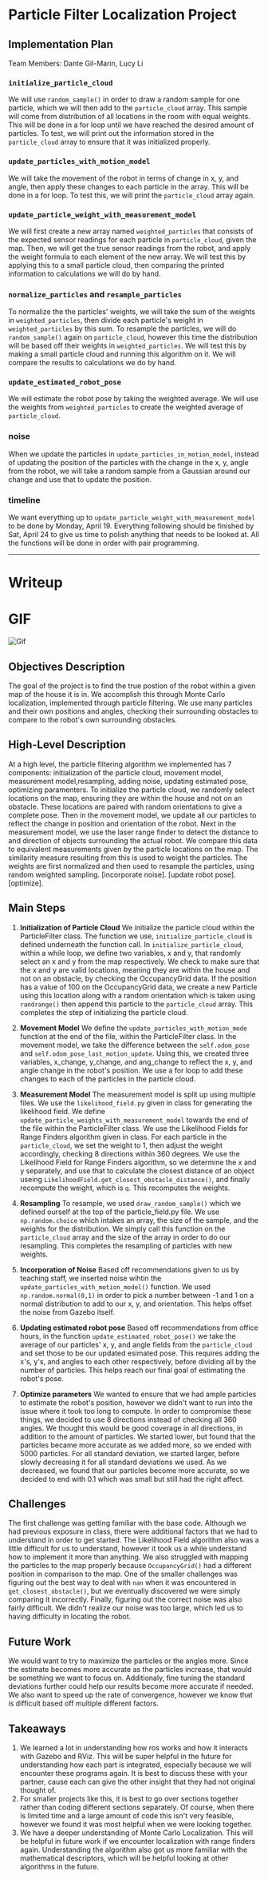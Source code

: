 # Particle Filter Localization Project

## Implementation Plan
Team Members: Dante Gil-Marin, Lucy Li

### `initialize_particle_cloud`
We will use `random_sample()` in order to draw a random sample for one particle, which we will then add to the `particle_cloud` array. This sample will come from distribution of all locations in the room with equal weights. This will be done in a for loop until we have reached the desired amount of particles. To test, we will print out the information stored in the `particle_cloud` array to ensure that it was initialized properly.

### `update_particles_with_motion_model`
We will take the movement of the robot in terms of change in x, y, and angle, then apply these changes to each particle in the array. This will be done in a for loop. To test this, we will print the `particle_cloud` array again.

### `update_particle_weight_with_measurement_model`
We will first create a new array named `weighted_particles` that consists of the expected sensor readings for each particle in `particle_cloud`, given the map. Then, we will get the true sensor readings from the robot, and apply the weight formula to each element of the new array. We will test this by applying this to a small particle cloud, then comparing the printed information to calculations we will do by hand.

### `normalize_particles` and `resample_particles`
To normalize the the particles' weights, we will take the sum of the weights in `weighted_particles`, then divide each particle's weight in `weighted_particles` by this sum. To resample the particles, we will do `random_sample()` again on `particle_cloud`, however this time the distribution will be based off their weights in `weighted_particles`. We will test this by making a small particle cloud and running this algorithm on it. We will compare the results to calculations we do by hand.

### `update_estimated_robot_pose`
We will estimate the robot pose by taking the weighted average. We will use the weights from `weighted_particles` to create the weighted average of `particle_cloud`.

### noise
When we update the particles in `update_particles_in_motion_model`, instead of updating the position of the particles with the change in the x, y, angle from the robot, we will take a random sample from a Gaussian around our change and use that to update the position.

### timeline
We want everything up to `update_particle_weight_with_measurement_model` to be done by Monday, April 19. Everything following should be finished by Sat, April 24 to give us time to polish anything that needs to be looked at. All the functions will be done in order with pair programming.

---

# Writeup

# GIF
![Gif](particle_filter.gif)

## Objectives Description
The goal of the project is to find the true postion of the robot within a given map of the house it is in. We accomplish this through Monte Carlo localization, implemented through particle filtering. We use many particles and their own positions and angles, checking their surrounding obstacles to compare to the robot's own surrounding obstacles. 

## High-Level Description
At a high level, the particle filtering algorithm we implemented has 7 components: initialization of the particle cloud, movement model, measurement model,resampling, adding noise, updating estimated pose, optimizing paramenters. To initialize the particle cloud, we randomly select locations on the map, ensuring they are within the house and not on an obstacle. These locations are paired with random orientations to give a complete pose. Then in the movement model, we update all our particles to reflect the change in position and orientation of the robot. Next in the measurement model, we use the laser range finder to detect the distance to and direction of objects surrounding the actual robot. We compare this data to equivalent measurements given by the particle locations on the map. The similarity measure resulting from this is used to weight the particles. The weights are first normalized and then used to resample the particles, using random weighted sampling. [incorporate noise]. [update robot pose]. [optimize].

## Main Steps
1. **Initialization of Particle Cloud**
    We initialize the particle cloud within the ParticleFilter class. The function we use, `initialize_particle_cloud` is defined underneath the function call. In `initialize_particle_cloud`, within a while loop, we define two variables, x and y, that randomly select an x and y from the map respectively. We check to make sure that the x and y are valid locations, meaning they are within the house and not on an obstacle, by checking the OccupancyGrid data. If the position has a value of 100 on the OccupancyGrid data, we create a new Particle using this location along with a random orientation which is taken using `randrange()` then append this particle to the `particle_cloud` array. This completes the step of initializing the particle cloud.

2. **Movement Model**
    We define the `update_particles_with_motion_mode` function at the end of the file, within the ParticleFilter class. In the movement model, we take the difference between the `self.odom_pose` and `self.odom_pose_last_motion_update`. Using this, we created three variables, x_change, y_change, and ang_change to reflect the x, y, and angle change in the robot's position. We use a for loop to add these changes to each of the particles in the particle cloud.

3. **Measurement Model**
    The measurement model is split up using multiple files. We use the `likelihood_field.py` given in class for generating the likelihood field. We define `update_particle_weights_with_measurement_model` towards the end of the file within the ParticleFilter class. We use the Likelihood Fields for Range Finders algorithm given in class. For each particle in the `particle_cloud`, we set the weight to 1, then adjust the weight accordingly, checking 8 directions within 360 degrees. We use the Likelihood Field for Range Finders algorithm, so we determine the x and y separately, and use that to calculate the closest distance of an object useing `LikelihoodField.get_closest_obstacle_distance()`, and finally recompute the weight, which is `q`. This recomputes the weights. 

4. **Resampling**
    To resample, we used `draw_random_sample()` which we defined ourself at the top of the particle_field.py file. We use `np.random.choice` which intakes an array, the size of the sample, and the weights for the distribution. We simply call this function on the `particle_cloud` array and the size of the array in order to do our resampling. This completes the resampling of particles with new weights. 
    
5. **Incorporation of Noise**
    Based off recommendations given to us by teaching staff, we inserted noise wihtin the `update_particles_with_motion_model()` function. We used `np.random.normal(0,1)` in order to pick a number between -1 and 1 on a normal distribution to add to our x, y, and orientation. This helps offset the noise from Gazebo itself. 

6. **Updating estimated robot pose**
    Based off recommendations from office hours, in the function `update_estimated_robot_pose()` we take the average of our particles' x, y, and angle fields from the `particle_cloud` and set those to be our updated esimated pose. This requires adding the x's, y's, and angles to each other respectively, before dividing all by the number of particles. This helps reach our final goal of estimating the robot's pose.

7. **Optimize parameters**
    We wanted to ensure that we had ample particles to estimate the robot's position, however we didn't want to run into the issue where it took too long to compute. In order to compromise these things, we decided to use 8 directions instead of checking all 360 angles. We thought this would be good coverage in all directions, in addition to the amount of particles. We started lower, but found that the particles became more accurate as we added more, so we ended with 5000 particles. For all standard deviation, we started larger, before slowly decreasing it for all standard deviations we used. As we decreased, we found that our particles become more accurate, so we decided to end with 0.1 which was small but still had the right affect. 

## Challenges
The first challenge was getting familiar with the base code. Although we had previous exposure in class, there were additional factors that we had to understand in order to get started. The Likelihood Field algorithm also was a little difficult for us to understand, however it took us a while understand how to implement it more than anything. We also struggled with mapping the particles to the map properly because `OccupancyGrid()` had a different position in comparison to the map. One of the smaller challenges was figuring out the best way to deal with `nan` when it was encountered in `get_closest_obstacle()`, but we eventually discovered we were simply comparing it incorrectly. Finally, figuring out the correct noise was also fairly difficult. We didn't realize our noise was too large, which led us to having difficulty in locating the robot. 

## Future Work
We would want to try to maximize the particles or the angles more. Since the estimate becomes more accurate as the particles increase, that would be something we want to focus on. Additionaly, fine tuning the standard deviations further could help our results become more accurate if needed. We also want to speed up the rate of convergence, however we know that is difficult based off multiple different factors. 

## Takeaways
1. We learned a lot in understanding how ros works and how it interacts with Gazebo and RViz. This will be super helpful in the future for understanding how each part is integrated, especially because we will encounter these programs again. It is best to discuss these with your partner, cause each can give the other insight that they had not original thought of.
2. For smaller projects like this, it is best to go over sections together rather than coding different sections separately. Of course, when there is limited time and a large amount of code this isn't very feasible, however we found it was most helpful when we were looking together. 
3. We have a deeper understanding of Monte Carlo Localization. This will be helpful in future work if we encounter localization with range finders again. Understanding the algorithm also got us more familiar with the mathematical descriptors, which will be helpful looking at other algorithms in the future. 

